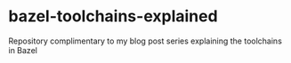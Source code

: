 # bazel-toolchains-explained
Repository complimentary to my blog post series explaining the toolchains in Bazel
